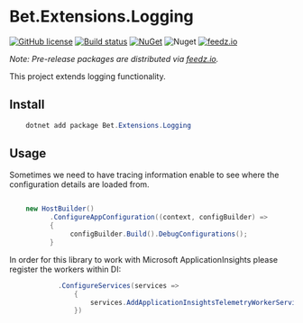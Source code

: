 # Bet.Extensions.Logging

[![GitHub license](https://img.shields.io/badge/license-MIT-blue.svg?style=flat-square)](https://raw.githubusercontent.com/kdcllc/Bet.AspNetCore/master/LICENSE)
[![Build status](https://ci.appveyor.com/api/projects/status/fo9rakj7s7uhs3ij?svg=true)](https://ci.appveyor.com/project/kdcllc/bet-aspnetcore)
[![NuGet](https://img.shields.io/nuget/v/Bet.Extensions.Logging.svg)](https://www.nuget.org/packages?q=Bet.Extensions.Logging)
![Nuget](https://img.shields.io/nuget/dt/Bet.Extensions.Logging)
[![feedz.io](https://img.shields.io/badge/endpoint.svg?url=https://f.feedz.io/kdcllc/bet-aspnetcore/shield/Bet.Extensions.Logging/latest)](https://f.feedz.io/kdcllc/bet-aspnetcore/packages/Bet.Extensions.Logging/latest/download)

*Note: Pre-release packages are distributed via [feedz.io](https://f.feedz.io/kdcllc/bet-aspnetcore/nuget/index.json).*

This project extends logging functionality.

## Install

```csharp
    dotnet add package Bet.Extensions.Logging
```

## Usage

Sometimes we need to have tracing information enable to see where the configuration details are loaded from.

```csharp

    new HostBuilder()
          .ConfigureAppConfiguration((context, configBuilder) =>
          {
               configBuilder.Build().DebugConfigurations();
          }
```

In order for this library to work with Microsoft ApplicationInsights please register the workers within DI:

```csharp
            .ConfigureServices(services =>
                {
                    services.AddApplicationInsightsTelemetryWorkerService();
                })
```
